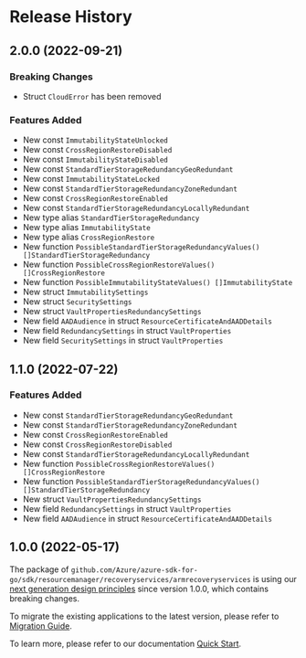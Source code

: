 # Release History

## 2.0.0 (2022-09-21)
### Breaking Changes

- Struct `CloudError` has been removed

### Features Added

- New const `ImmutabilityStateUnlocked`
- New const `CrossRegionRestoreDisabled`
- New const `ImmutabilityStateDisabled`
- New const `StandardTierStorageRedundancyGeoRedundant`
- New const `ImmutabilityStateLocked`
- New const `StandardTierStorageRedundancyZoneRedundant`
- New const `CrossRegionRestoreEnabled`
- New const `StandardTierStorageRedundancyLocallyRedundant`
- New type alias `StandardTierStorageRedundancy`
- New type alias `ImmutabilityState`
- New type alias `CrossRegionRestore`
- New function `PossibleStandardTierStorageRedundancyValues() []StandardTierStorageRedundancy`
- New function `PossibleCrossRegionRestoreValues() []CrossRegionRestore`
- New function `PossibleImmutabilityStateValues() []ImmutabilityState`
- New struct `ImmutabilitySettings`
- New struct `SecuritySettings`
- New struct `VaultPropertiesRedundancySettings`
- New field `AADAudience` in struct `ResourceCertificateAndAADDetails`
- New field `RedundancySettings` in struct `VaultProperties`
- New field `SecuritySettings` in struct `VaultProperties`


## 1.1.0 (2022-07-22)
### Features Added

- New const `StandardTierStorageRedundancyGeoRedundant`
- New const `StandardTierStorageRedundancyZoneRedundant`
- New const `CrossRegionRestoreEnabled`
- New const `CrossRegionRestoreDisabled`
- New const `StandardTierStorageRedundancyLocallyRedundant`
- New function `PossibleCrossRegionRestoreValues() []CrossRegionRestore`
- New function `PossibleStandardTierStorageRedundancyValues() []StandardTierStorageRedundancy`
- New struct `VaultPropertiesRedundancySettings`
- New field `RedundancySettings` in struct `VaultProperties`
- New field `AADAudience` in struct `ResourceCertificateAndAADDetails`


## 1.0.0 (2022-05-17)

The package of `github.com/Azure/azure-sdk-for-go/sdk/resourcemanager/recoveryservices/armrecoveryservices` is using our [next generation design principles](https://azure.github.io/azure-sdk/general_introduction.html) since version 1.0.0, which contains breaking changes.

To migrate the existing applications to the latest version, please refer to [Migration Guide](https://aka.ms/azsdk/go/mgmt/migration).

To learn more, please refer to our documentation [Quick Start](https://aka.ms/azsdk/go/mgmt).